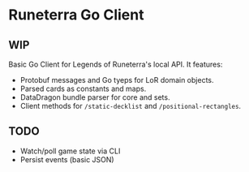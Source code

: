 # Runeterra Go Client

## WIP
Basic Go Client for Legends of Runeterra's local API. It features: 

* Protobuf messages and Go tyeps for LoR domain objects.
* Parsed cards as constants and maps.
* DataDragon bundle parser for core and sets.
* Client methods for `/static-decklist` and `/positional-rectangles`.

## TODO

* Watch/poll game state via CLI
* Persist events (basic JSON)